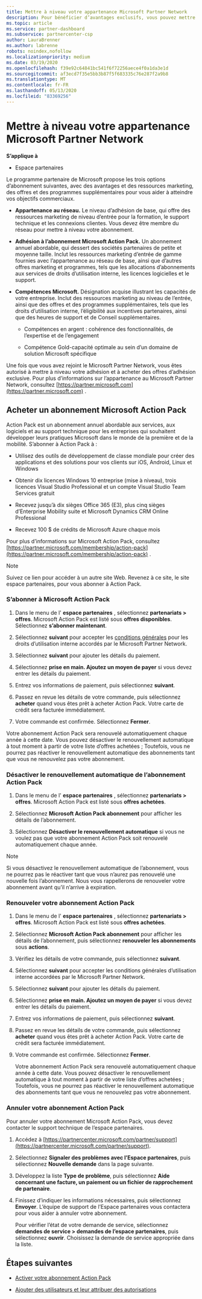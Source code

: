 ```yaml
---
title: Mettre à niveau votre appartenance Microsoft Partner Network
description: Pour bénéficier d’avantages exclusifs, vous pouvez mettre à niveau votre adhésion MPN vers une appartenance à un abonnement Microsoft Action Pack ou des compétences Microsoft.
ms.topic: article
ms.service: partner-dashboard
ms.subservice: partnercenter-csp
author: LauraBrenner
ms.author: labrenne
robots: noindex,nofollow
ms.localizationpriority: medium
ms.date: 03/19/2020
ms.openlocfilehash: f39e92c64841bc541f6f72256aece4f0a1da3e1d
ms.sourcegitcommit: af3ecd7f35e5bb3b87f5f683335c76e287f2a9b8
ms.translationtype: MT
ms.contentlocale: fr-FR
ms.lasthandoff: 05/13/2020
ms.locfileid: "83369256"
---
```

# <a name="upgrade-your-microsoft-partner-network-membership"></a>Mettre à niveau votre appartenance Microsoft Partner Network

**S’applique à**

- Espace partenaires

Le programme partenaire de Microsoft propose les trois options d’abonnement suivantes, avec des avantages et des ressources marketing, des offres et des programmes supplémentaires pour vous aider à atteindre vos objectifs commerciaux.

- **Appartenance au réseau.** Le niveau d’adhésion de base, qui offre des ressources marketing de niveau d’entrée pour la formation, le support technique et les connexions clientes. Vous devez être membre du réseau pour mettre à niveau votre abonnement.

- **Adhésion à l’abonnement Microsoft Action Pack.** Un abonnement annuel abordable, qui dessert des sociétés partenaires de petite et moyenne taille. Inclut les ressources marketing d’entrée de gamme fournies avec l’appartenance au réseau de base, ainsi que d’autres offres marketing et programmes, tels que les allocations d’abonnements aux services de droits d’utilisation interne, les licences logicielles et le support.

- **Compétences Microsoft.** Désignation acquise illustrant les capacités de votre entreprise. Inclut des ressources marketing au niveau de l’entrée, ainsi que des offres et des programmes supplémentaires, tels que les droits d’utilisation interne, l’éligibilité aux incentives partenaires, ainsi que des heures de support et de Conseil supplémentaires.

  - Compétences en argent : cohérence des fonctionnalités, de l’expertise et de l’engagement

  - Compétence Gold-capacité optimale au sein d’un domaine de solution Microsoft spécifique

Une fois que vous avez rejoint le Microsoft Partner Network, vous êtes autorisé à mettre à niveau votre adhésion et à acheter des offres d’adhésion exclusive. Pour plus d’informations sur l’appartenance au Microsoft Partner Network, consultez [https://partner.microsoft.com](https://partner.microsoft.com) .

## <a name="purchase-a-microsoft-action-pack-subscription"></a>Acheter un abonnement Microsoft Action Pack

Action Pack est un abonnement annuel abordable aux services, aux logiciels et au support technique pour les entreprises qui souhaitent développer leurs pratiques Microsoft dans le monde de la première et de la mobilité. S’abonner à Action Pack à :

- Utilisez des outils de développement de classe mondiale pour créer des applications et des solutions pour vos clients sur iOS, Android, Linux et Windows

- Obtenir dix licences Windows 10 entreprise (mise à niveau), trois licences Visual Studio Professional et un compte Visual Studio Team Services gratuit

- Recevez jusqu’à dix sièges Office 365 (E3), plus cinq sièges d’Enterprise Mobility suite et Microsoft Dynamics CRM Online Professional

- Recevez 100 $ de crédits de Microsoft Azure chaque mois

Pour plus d’informations sur Microsoft Action Pack, consultez [https://partner.microsoft.com/membership/action-pack](https://partner.microsoft.com/membership/action-pack) .

> [!NOTE]  
> Suivez ce lien pour accéder à un autre site Web. Revenez à ce site, le site espace partenaires, pour vous abonner à Action Pack.

### <a name="subscribe-to-microsoft-action-pack"></a>S’abonner à Microsoft Action Pack

1. Dans le menu de l' **espace partenaires** , sélectionnez **partenariats > offres**. Microsoft Action Pack est listé sous **offres disponibles**. Sélectionnez **s’abonner maintenant**.

2. Sélectionnez **suivant** pour accepter les [conditions générales](https://go.microsoft.com/fwlink/?linkid=842232) pour les droits d’utilisation interne accordés par le Microsoft Partner Network.  

3. Sélectionnez **suivant** pour ajouter les détails du paiement.

4. Sélectionnez **prise en main. Ajoutez un moyen de payer** si vous devez entrer les détails du paiement.

5. Entrez vos informations de paiement, puis sélectionnez **suivant**.

6. Passez en revue les détails de votre commande, puis sélectionnez **acheter** quand vous êtes prêt à acheter Action Pack. Votre carte de crédit sera facturée immédiatement.

7. Votre commande est confirmée. Sélectionnez **Fermer**.

Votre abonnement Action Pack sera renouvelé automatiquement chaque année à cette date. Vous pouvez désactiver le renouvellement automatique à tout moment à partir de votre liste d’offres achetées ; Toutefois, vous ne pourrez pas réactiver le renouvellement automatique des abonnements tant que vous ne renouvelez pas votre abonnement.

### <a name="turn-off-automatic-action-pack-subscription-renewal"></a>Désactiver le renouvellement automatique de l’abonnement Action Pack

1. Dans le menu de l' **espace partenaires** , sélectionnez **partenariats > offres**. Microsoft Action Pack est listé sous **offres achetées**.

2. Sélectionnez **Microsoft Action Pack abonnement** pour afficher les détails de l’abonnement.

3. Sélectionnez **Désactiver le renouvellement automatique** si vous ne voulez pas que votre abonnement Action Pack soit renouvelé automatiquement chaque année.

> [!NOTE]  
> Si vous désactivez le renouvellement automatique de l’abonnement, vous ne pourrez pas le réactiver tant que vous n’aurez pas renouvelé une nouvelle fois l’abonnement. Nous vous rappellerons de renouveler votre abonnement avant qu’il n’arrive à expiration.

### <a name="renew-your-action-pack-subscription"></a>Renouveler votre abonnement Action Pack

1. Dans le menu de l' **espace partenaires** , sélectionnez **partenariats > offres**. Microsoft Action Pack est listé sous **offres achetées**.

2. Sélectionnez **Microsoft Action Pack abonnement** pour afficher les détails de l’abonnement, puis sélectionnez **renouveler les abonnements** sous **actions**.  

3. Vérifiez les détails de votre commande, puis sélectionnez **suivant**.

4. Sélectionnez **suivant** pour accepter les conditions générales d’utilisation interne accordées par le Microsoft Partner Network.  

5. Sélectionnez **suivant** pour ajouter les détails du paiement.

6. Sélectionnez **prise en main. Ajoutez un moyen de payer** si vous devez entrer les détails du paiement.

7. Entrez vos informations de paiement, puis sélectionnez **suivant**.

8. Passez en revue les détails de votre commande, puis sélectionnez **acheter** quand vous êtes prêt à acheter Action Pack. Votre carte de crédit sera facturée immédiatement.

9. Votre commande est confirmée. Sélectionnez **Fermer**.

   Votre abonnement Action Pack sera renouvelé automatiquement chaque année à cette date. Vous pouvez désactiver le renouvellement automatique à tout moment à partir de votre liste d’offres achetées ; Toutefois, vous ne pourrez pas réactiver le renouvellement automatique des abonnements tant que vous ne renouvelez pas votre abonnement.

### <a name="cancel-your-action-pack-subscription"></a>Annuler votre abonnement Action Pack

Pour annuler votre abonnement Microsoft Action Pack, vous devez contacter le support technique de l’espace partenaires.

1. Accédez à [https://partnercenter.microsoft.com/partner/support](https://partnercenter.microsoft.com/partner/support).

2. Sélectionnez **Signaler des problèmes avec l’Espace partenaires**, puis sélectionnez **Nouvelle demande** dans la page suivante.

3. Développez la liste **Type de problème**, puis sélectionnez **Aide concernant une facture, un paiement ou un fichier de rapprochement de partenaire**.

4. Finissez d’indiquer les informations nécessaires, puis sélectionnez **Envoyer**. L’équipe de support de l’Espace partenaires vous contactera pour vous aider à annuler votre abonnement.

   Pour vérifier l’état de votre demande de service, sélectionnez **demandes de service > demandes de l’espace partenaires**, puis sélectionnez **ouvrir**. Choisissez la demande de service appropriée dans la liste.  

## <a name="next-steps"></a>Étapes suivantes

- [Activer votre abonnement Action Pack](manage-your-partner-network-benefits.md)

- [Ajouter des utilisateurs et leur attribuer des autorisations](create-user-accounts-and-set-permissions.md)
